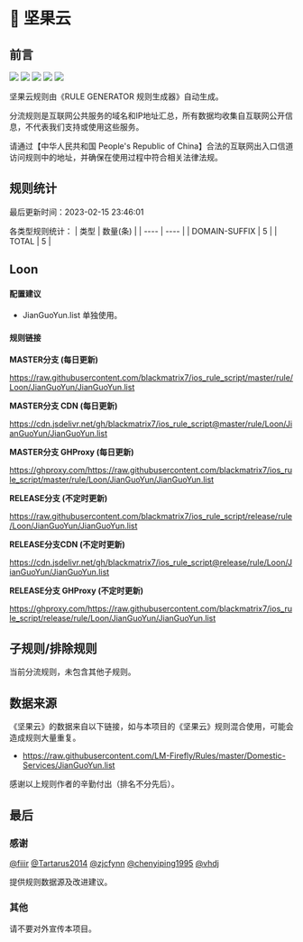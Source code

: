 # 🧸 坚果云

## 前言

![](https://shields.io/badge/-移除重复规则-ff69b4) ![](https://shields.io/badge/-DOMAIN与DOMAIN--SUFFIX合并-green) ![](https://shields.io/badge/-DOMAIN--SUFFIX间合并-critical) ![](https://shields.io/badge/-DOMAIN--SUFFIX与DOMAIN--KEYWORD合并-blue) ![](https://shields.io/badge/-IP--CIDR(6)合并-blueviolet) 

坚果云规则由《RULE GENERATOR 规则生成器》自动生成。

分流规则是互联网公共服务的域名和IP地址汇总，所有数据均收集自互联网公开信息，不代表我们支持或使用这些服务。

请通过【中华人民共和国 People's Republic of China】合法的互联网出入口信道访问规则中的地址，并确保在使用过程中符合相关法律法规。

## 规则统计

最后更新时间：2023-02-15 23:46:01

各类型规则统计：
| 类型 | 数量(条)  | 
| ---- | ----  |
| DOMAIN-SUFFIX | 5  | 
| TOTAL | 5  | 


## Loon 

#### 配置建议
- JianGuoYun.list 单独使用。

#### 规则链接
**MASTER分支 (每日更新)**

https://raw.githubusercontent.com/blackmatrix7/ios_rule_script/master/rule/Loon/JianGuoYun/JianGuoYun.list

**MASTER分支 CDN (每日更新)**

https://cdn.jsdelivr.net/gh/blackmatrix7/ios_rule_script@master/rule/Loon/JianGuoYun/JianGuoYun.list

**MASTER分支 GHProxy (每日更新)**

https://ghproxy.com/https://raw.githubusercontent.com/blackmatrix7/ios_rule_script/master/rule/Loon/JianGuoYun/JianGuoYun.list

**RELEASE分支 (不定时更新)**

https://raw.githubusercontent.com/blackmatrix7/ios_rule_script/release/rule/Loon/JianGuoYun/JianGuoYun.list

**RELEASE分支CDN (不定时更新)**

https://cdn.jsdelivr.net/gh/blackmatrix7/ios_rule_script@release/rule/Loon/JianGuoYun/JianGuoYun.list

**RELEASE分支 GHProxy (不定时更新)**

https://ghproxy.com/https://raw.githubusercontent.com/blackmatrix7/ios_rule_script/release/rule/Loon/JianGuoYun/JianGuoYun.list

## 子规则/排除规则


当前分流规则，未包含其他子规则。

## 数据来源

《坚果云》的数据来自以下链接，如与本项目的《坚果云》规则混合使用，可能会造成规则大量重复。

- https://raw.githubusercontent.com/LM-Firefly/Rules/master/Domestic-Services/JianGuoYun.list


感谢以上规则作者的辛勤付出（排名不分先后）。

## 最后

### 感谢

[@fiiir](https://github.com/fiiir) [@Tartarus2014](https://github.com/Tartarus2014) [@zjcfynn](https://github.com/zjcfynn) [@chenyiping1995](https://github.com/chenyiping1995) [@vhdj](https://github.com/vhdj)

提供规则数据源及改进建议。

### 其他

请不要对外宣传本项目。